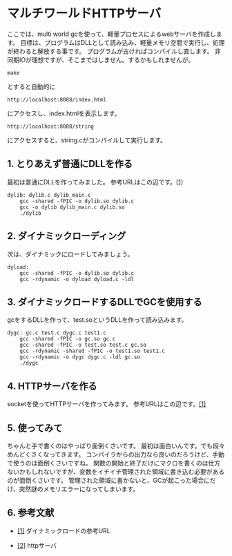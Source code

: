 # マルチワールドHTTPサーバ

ここでは、multi world gcを使って、軽量プロセスによるwebサーバを作成します。
目標は、プログラムはDLLとして読み込み、軽量メモリ空間で実行し、処理が終わると解放する事です。
プログラムが古ければコンパイルし直します。
非同期IOが理想ですが、そこまではしません。するかもしれませんが。

	make

とすると自動的に

	http://localhost:8088/index.html

にアクセスし、index.htmlを表示します。

	http://localhost:8088/string

にアクセスすると、string.cがコンパイルして実行します。

## 1. とりあえず普通にDLLを作る

最初は普通にDLLを作ってみました。
参考URLはこの辺です。<a name="r1"></a>[[1]](#1)

	dylib: dylib.c dylib_main.c
		gcc -shared -fPIC -o dylib.so dylib.c
		gcc -o dylib dylib_main.c dylib.so
		./dylib

## 2. ダイナミックローディング

次は、ダイナミックにロードしてみましょう。


	dyload:
		gcc -shared -fPIC -o dylib.so dylib.c
		gcc -rdynamic -o dyload dyload.c -ldl

## 3. ダイナミックロードするDLLでGCを使用する

gcをするDLLを作って、test.soというDLLを作って読み込みます。

	dygc: gc.c test.c dygc.c test1.c
		gcc -shared -fPIC -o gc.so gc.c
		gcc -shared -fPIC -o test.so test.c gc.so
		gcc -rdynamic -shared -fPIC -o test1.so test1.c
		gcc -rdynamic -o dygc dygc.c -ldl gc.so
		./dygc

## 4. HTTPサーバを作る

socketを使ってHTTPサーバを作ってみます。
参考URLはこの辺です。<a name="r1"></a>[[1]](#1)

## 5. 使ってみて

ちゃんと手で書くのはやっぱり面倒くさいです。
最初は面白いんです。でも段々めんどくさくなってきます。
コンパイラからの出力なら良いのだろうけど、手動で使うのは面倒くさいですね。
関数の開始と終了だけにマクロを書くのは仕方ないかもしれないですが、変数をイチイチ管理された領域に書き込む必要があるのが面倒くさいです。
管理された領域に書かないと、GCが起こった場合にだけ、突然謎のメモリエラーになってしまいます。

## 6. 参考文献

- <a name="1"></a>[[1]](#r1) ダイナミックロードの参考URL

- <a name="2"></a>[[2]](#r2) httpサーバ

